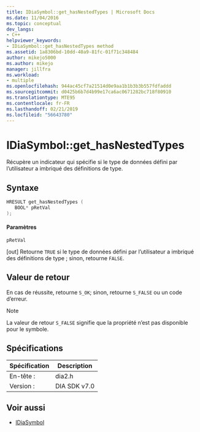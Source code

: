 ```yaml
---
title: IDiaSymbol::get_hasNestedTypes | Microsoft Docs
ms.date: 11/04/2016
ms.topic: conceptual
dev_langs:
- C++
helpviewer_keywords:
- IDiaSymbol::get_hasNestedTypes method
ms.assetid: 1a8306bd-10dd-40a9-81fc-01f71c348484
author: mikejo5000
ms.author: mikejo
manager: jillfra
ms.workload:
- multiple
ms.openlocfilehash: 944ac45cf7a21514d0e9aa1b1b3b3b557fdfaddd
ms.sourcegitcommit: d0425b6b7d4b99e17ca6ac0671282bc718f80910
ms.translationtype: MTE95
ms.contentlocale: fr-FR
ms.lasthandoff: 02/21/2019
ms.locfileid: "56643780"
---
```

# <a name="idiasymbolgethasnestedtypes"></a>IDiaSymbol::get_hasNestedTypes
Récupère un indicateur qui spécifie si le type de données défini par l’utilisateur a imbriqué des définitions de type.

## <a name="syntax"></a>Syntaxe

```C++
HRESULT get_hasNestedTypes ( 
   BOOL* pRetVal
);
```

#### <a name="parameters"></a>Paramètres
 `pRetVal`

[out] Retourne `TRUE` si le type de données défini par l’utilisateur a imbriqué des définitions de type ; sinon, retourne `FALSE`.

## <a name="return-value"></a>Valeur de retour
 En cas de réussite, retourne `S_OK`; sinon, retourne `S_FALSE` ou un code d’erreur.

> [!NOTE]
>  La valeur de retour `S_FALSE` signifie que la propriété n’est pas disponible pour le symbole.

## <a name="requirements"></a>Spécifications

|Spécification|Description|
|-----------------|-----------------|
|En-tête :|dia2.h|
|Version :|DIA SDK v7.0|

## <a name="see-also"></a>Voir aussi
- [IDiaSymbol](../../debugger/debug-interface-access/idiasymbol.md)